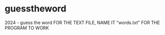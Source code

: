 # guesstheword
2024 - guess the word
FOR THE TEXT FILE, NAME IT "words.txt" FOR THE PROGRAM TO WORK
